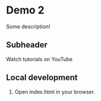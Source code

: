 # Demo 2

Some description!

## Subheader

Watch tutorials on YouTube

## Local development

1. Open index.html in your browser.
